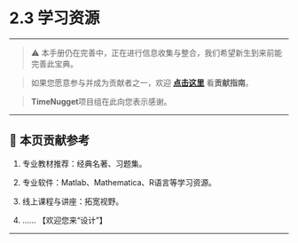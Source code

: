 # 2.3 学习资源

---

> ⚠️ 本手册仍在完善中，正在进行信息收集与整合，我们希望新生到来前能完善此宝典。  

> 如果您愿意参与并成为贡献者之一，欢迎 **[点击这里](/CONTRIBUTING.md)** 看**贡献指南**。

> **TimeNugget**项目组在此向您表示感谢。

---

## 📌 本页贡献参考

1. 专业教材推荐：经典名著、习题集。

2. 专业软件：Matlab、Mathematica、R语言等学习资源。

3. 线上课程与讲座：拓宽视野。

4. ……  【欢迎您来“设计”】

---

